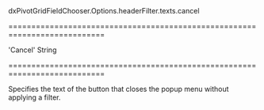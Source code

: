 <!--id-->dxPivotGridFieldChooser.Options.headerFilter.texts.cancel<!--/id-->
===========================================================================
<!--default-->'Cancel'<!--/default-->
<!--type-->String<!--/type-->
===========================================================================

<!--shortDescription-->
Specifies the text of the button that closes the popup menu without applying a filter.
<!--/shortDescription-->

<!--fullDescription-->

<!--/fullDescription-->